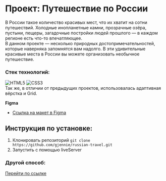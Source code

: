 # Проект: Путешествие по России
В России такое количество красивых мест, что их хватит на сотни путешествий. Холодные инопланетные камни, прозрачные озёра, пустыни, пещеры, загадочные постройки людей прошлого — в каждом регионе есть что-то впечатляющее.  
В данном проекте — несколько природных достопримечательностей, которые наверняка запомнятся вам надолго. В эти удивительные красивые места в России вы можете организовать необычное путешествие.
### Стек технологий:
![HTML5](https://img.shields.io/badge/-HTML5-090909?style=for-the-badge&logo=HTML5)
![CSS3](https://img.shields.io/badge/-CSS3-090909?style=for-the-badge&logo=CSS3)  
Так же, в отличии от предыдущих проектов, использовалась адаптивная вёрстка и Grid.

**Figma**

* [Ссылка на макет в Figma](https://www.figma.com/file/5S2WSbEFL6awjVWJ0NWL8Q/Sprint-3_-Russia-_-desktop-mobile?node-id=28503%3A0)

## Инструкция по установке:
1. Клонировать репозиторий
`git clone https://github.com/gjennie/russian-travel.git`
2. Запустить с помощью liveServer  
### Другой способ:
[Перейти по ссылке](https://gjennie.github.io/russian-travel/)